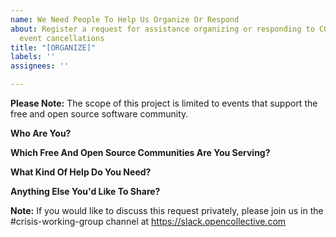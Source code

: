 ```yaml
---
name: We Need People To Help Us Organize Or Respond
about: Register a request for assistance organizing or responding to COVID-19 related
  event cancellations
title: "[ORGANIZE]"
labels: ''
assignees: ''

---
```


**Please Note:** The scope of this project is limited to events that support the free and open source software community.

**Who Are You?**



**Which Free And Open Source Communities Are You Serving?**



**What Kind Of Help Do You Need?**



**Anything Else You'd Like To Share?**



**Note:** If you would like to discuss this request privately, please join us in the #crisis-working-group channel at https://slack.opencollective.com
